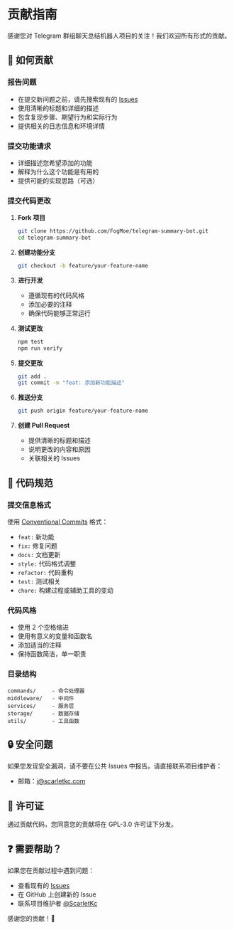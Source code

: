 # 贡献指南

感谢您对 Telegram 群组聊天总结机器人项目的关注！我们欢迎所有形式的贡献。

## 🤝 如何贡献

### 报告问题
- 在提交新问题之前，请先搜索现有的 [Issues](https://github.com/FogMoe/telegram-summary-bot/issues)
- 使用清晰的标题和详细的描述
- 包含复现步骤、期望行为和实际行为
- 提供相关的日志信息和环境详情

### 提交功能请求
- 详细描述您希望添加的功能
- 解释为什么这个功能是有用的
- 提供可能的实现思路（可选）

### 提交代码更改

1. **Fork 项目**
   ```bash
   git clone https://github.com/FogMoe/telegram-summary-bot.git
   cd telegram-summary-bot
   ```

2. **创建功能分支**
   ```bash
   git checkout -b feature/your-feature-name
   ```

3. **进行开发**
   - 遵循现有的代码风格
   - 添加必要的注释
   - 确保代码能够正常运行

4. **测试更改**
   ```bash
   npm test
   npm run verify
   ```

5. **提交更改**
   ```bash
   git add .
   git commit -m "feat: 添加新功能描述"
   ```

6. **推送分支**
   ```bash
   git push origin feature/your-feature-name
   ```

7. **创建 Pull Request**
   - 提供清晰的标题和描述
   - 说明更改的内容和原因
   - 关联相关的 Issues

## 📝 代码规范

### 提交信息格式
使用 [Conventional Commits](https://www.conventionalcommits.org/) 格式：
- `feat:` 新功能
- `fix:` 修复问题
- `docs:` 文档更新
- `style:` 代码格式调整
- `refactor:` 代码重构
- `test:` 测试相关
- `chore:` 构建过程或辅助工具的变动

### 代码风格
- 使用 2 个空格缩进
- 使用有意义的变量和函数名
- 添加适当的注释
- 保持函数简洁，单一职责

### 目录结构
```
commands/     - 命令处理器
middleware/   - 中间件
services/     - 服务层
storage/      - 数据存储
utils/        - 工具函数
```

## 🔒 安全问题

如果您发现安全漏洞，请不要在公共 Issues 中报告。请直接联系项目维护者：
- 邮箱：i@scarletkc.com

## 📜 许可证

通过贡献代码，您同意您的贡献将在 GPL-3.0 许可证下分发。

## ❓ 需要帮助？

如果您在贡献过程中遇到问题：
- 查看现有的 [Issues](https://github.com/FogMoe/telegram-summary-bot/issues)
- 在 GitHub 上创建新的 Issue
- 联系项目维护者 [@ScarletKc](https://github.com/scarletkc)

感谢您的贡献！🎉 